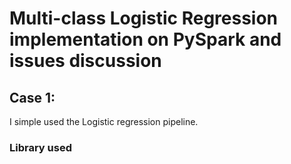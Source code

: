 # Multi-class Logistic Regression implementation on PySpark and issues discussion


## Case 1:

I simple used the Logistic regression pipeline.

### Library used

``` 







